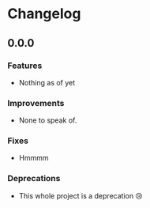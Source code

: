 Changelog
=========

0.0.0
-------------

### Features
* Nothing as of yet

### Improvements
* None to speak of.

### Fixes
* Hmmmm

### Deprecations
* This whole project is a deprecation 😢
